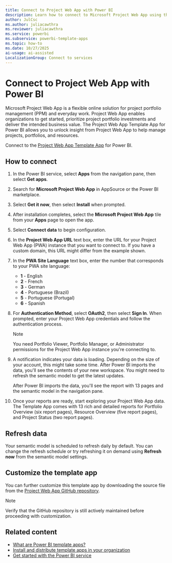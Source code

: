 ```yaml
---
title: Connect to Project Web App with Power BI
description: Learn how to connect to Microsoft Project Web App using the Power BI template app. Unlock insights for project portfolio management. Get started now.
author: JulCsc
ms.author: juliacawthra
ms.reviewer: juliacawthra
ms.service: powerbi
ms.subservice: powerbi-template-apps
ms.topic: how-to
ms.date: 10/27/2025
ai-usage: ai-assisted
LocalizationGroup: Connect to services
---
```


# Connect to Project Web App with Power BI

Microsoft Project Web App is a flexible online solution for project portfolio management (PPM) and everyday work. Project Web App enables organizations to get started, prioritize project portfolio investments and deliver the intended business value. The Project Web App Template App for Power BI allows you to unlock insight from Project Web App to help manage projects, portfolios, and resources.

Connect to the [Project Web App Template App](https://appsource.microsoft.com/product/power-bi/pbi_msprojectonline.pbi-microsoftprojectwebapp) for Power BI.

## How to connect

1. In the Power BI service, select **Apps** from the navigation pane, then select **Get apps**.
1. Search for **Microsoft Project Web App** in AppSource or the Power BI marketplace.
1. Select **Get it now**, then select **Install** when prompted.
1. After installation completes, select the **Microsoft Project Web App** tile from your **Apps** page to open the app.
1. Select **Connect data** to begin configuration.
1. In the **Project Web App URL** text box, enter the URL for your Project Web App (PWA) instance that you want to connect to. If you have a custom domain, this URL might differ from the example shown.
1. In the **PWA Site Language** text box, enter the number that corresponds to your PWA site language:
   - **1** - English
   - **2** - French
   - **3** - German
   - **4** - Portuguese (Brazil)
   - **5** - Portuguese (Portugal)
   - **6** - Spanish
1. For **Authentication Method**, select **OAuth2**, then select **Sign In**. When prompted, enter your Project Web App credentials and follow the authentication process.

    > [!NOTE]
    > You need Portfolio Viewer, Portfolio Manager, or Administrator permissions for the Project Web App instance you're connecting to.

1. A notification indicates your data is loading. Depending on the size of your account, this might take some time. After Power BI imports the data, you'll see the contents of your new workspace. You might need to refresh the semantic model to get the latest updates.

    After Power BI imports the data, you'll see the report with 13 pages and the semantic model in the navigation pane.

1. Once your reports are ready, start exploring your Project Web App data. The Template App comes with 13 rich and detailed reports for Portfolio Overview (six report pages), Resource Overview (five report pages), and Project Status (two report pages).

## Refresh data

Your semantic model is scheduled to refresh daily by default. You can change the refresh schedule or try refreshing it on demand using **Refresh now** from the semantic model settings.

## Customize the template app

You can further customize this template app by downloading the source file from the [Project Web App GitHub repository](https://github.com/OfficeDev/Project-Power-BI-Content-Packs).

> [!NOTE]
> Verify that the GitHub repository is still actively maintained before proceeding with customization.

## Related content

- [What are Power BI template apps?](service-template-apps-overview.md)
- [Install and distribute template apps in your organization](service-template-apps-install-distribute.md)
- [Get started with the Power BI service](../fundamentals/service-get-started.md)
